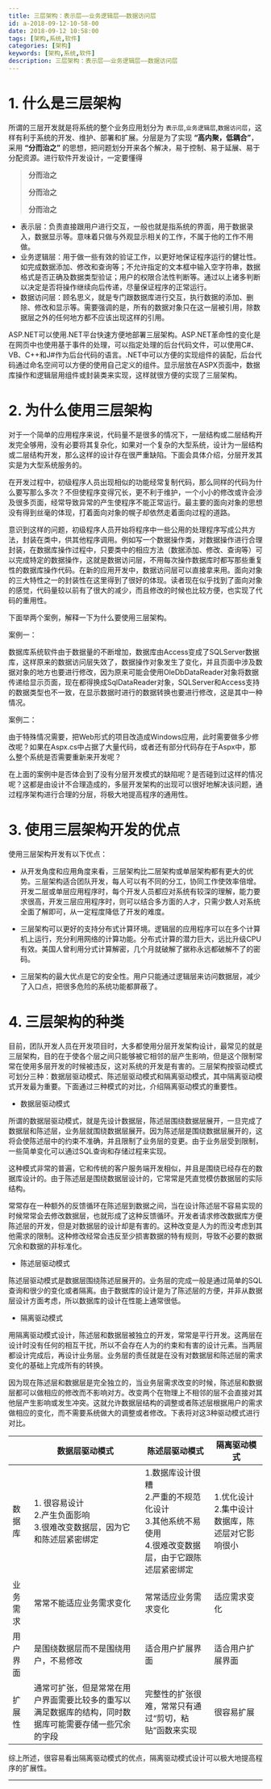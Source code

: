 ```yaml
---
title: 三层架构：表示层——业务逻辑层——数据访问层
id: a-2018-09-12-10-58-00
date: 2018-09-12 10:58:00
tags: [架构,系统,软件]
categories: [架构]
keywords: [架构,系统,软件]
description: 三层架构：表示层——业务逻辑层——数据访问层
---
```


<script type="text/javascript" src="/js/src/baidu.js"></script>

# 1. 什么是三层架构

所谓的三层开发就是将系统的整个业务应用划分为 `表示层`,`业务逻辑层`,`数据访问层`，这样有利于系统的开发、维护、部署和扩展。分层是为了实现 **“高内聚，低耦合”**，采用 **“分而治之”** 的思想，把问题划分开来各个解决，易于控制、易于延展、易于分配资源。进行软件开发设计，一定要懂得
> **分而治之**
>
> **分而治之**
>
> **分而治之**

<!-- more -->

* 表示层：负责直接跟用户进行交互，一般也就是指系统的界面，用于数据录入，数据显示等。意味着只做与外观显示相关的工作，不属于他的工作不用做。
* 业务逻辑层：用于做一些有效的验证工作，以更好地保证程序运行的健壮性。如完成数据添加、修改和查询等；不允许指定的文本框中输入空字符串，数据格式是否正确及数据类型验证；用户的权限合法性判断等。通过以上诸多判断以决定是否将操作继续向后传递，尽量保证程序的正常运行。
* 数据访问层：顾名思义，就是专门跟数据库进行交互，执行数据的添加、删除、修改和显示等。需要强调的是，所有的数据对象只在这一层被引用，除数据层之外的任何地方都不应该出现这样的引用。

ASP.NET可以使用.NET平台快速方便地部署三层架构。ASP.NET革命性的变化是在网页中也使用基于事件的处理，可以指定处理的后台代码文件，可以使用C#、VB、C++和J#作为后台代码的语言。.NET中可以方便的实现组件的装配，后台代码通过命名空间可以方便的使用自己定义的组件。显示层放在ASPX页面中，数据库操作和逻辑层用组件或封装类来实现，这样就很方便的实现了三层架构。

# 2. 为什么使用三层架构
对于一个简单的应用程序来说，代码量不是很多的情况下，一层结构或二层结构开发完全够用，没有必要将其复杂化，如果对一个复杂的大型系统，设计为一层结构或二层结构开发，那么这样的设计存在很严重缺陷。下面会具体介绍，分层开发其实是为大型系统服务的。

在开发过程中，初级程序人员出现相似的功能经常复制代码，那么同样的代码为什么要写那么多次？不但使程序变得冗长，更不利于维护，一个小小的修改或许会涉及很多页面，经常导致异常的产生使程序不能正常运行。最主要的面向对象的思想没有得到丝毫的体现，打着面向对象的幌子却依然走着面向过程的道路。

意识到这样的问题，初级程序人员开始将程序中一些公用的处理程序写成公共方法，封装在类中，供其他程序调用。例如写一个数据操作类，对数据操作进行合理封装，在数据库操作过程中，只要类中的相应方法（数据添加、修改、查询等）可以完成特定的数据操作，这就是数据访问层，不用每次操作数据库时都写那些重复性的数据库操作代码。在新的应用开发中，数据访问层可以直接拿来用。面向对象的三大特性之一的封装性在这里得到了很好的体现。读者现在似乎找到了面向对象的感觉，代码量较以前有了很大的减少，而且修改的时候也比较方便，也实现了代码的重用性。

下面举两个案例，解释一下为什么要使用三层架构。

案例一：

数据库系统软件由于数据量的不断增加，数据库由Access变成了SQLServer数据库，这样原来的数据访问层失效了，数据操作对象发生了变化，并且页面中涉及数据对象的地方也要进行修改，因为原来可能会使用OleDbDataReader对象将数据传递给显示页面，现在都得换成SqlDataReader对象，SQLServer和Access支持的数据类型也不一致，在显示数据时进行的数据转换也要进行修改，这是其中一种情况。

案例二：

由于特殊情况需要，把Web形式的项目改造成Windows应用，此时需要做多少修改呢？如果在Aspx.cs中占据了大量代码，或者还有部分代码存在于Aspx中，那么整个系统是否需要重新来开发呢？

在上面的案例中是否体会到了没有分层开发模式的缺陷呢？是否碰到过这样的情况呢？这都是由设计不合理造成的，多层开发架构的出现可以很好地解决该问题，通过程序架构进行合理的分层，将极大地提高程序的通用性。

# 3. 使用三层架构开发的优点
使用三层架构开发有以下优点：

* 从开发角度和应用角度来看，三层架构比二层架构或单层架构都有更大的优势。三层架构适合团队开发，每人可以有不同的分工，协同工作使效率倍增。开发二层或单层应用程序时，每个开发人员都应对系统有较深的理解，能力要求很高，开发三层应用程序时，则可以结合多方面的人才，只需少数人对系统全面了解即可，从一定程度降低了开发的难度。

* 三层架构可以更好的支持分布式计算环境。逻辑层的应用程序可以在多个计算机上运行，充分利用网络的计算功能。分布式计算的潜力巨大，远比升级CPU有效。美国人曾利用分式计算解密，几个月就破解了据称永远都破解不了的密码。

* 三层架构的最大优点是它的安全性。用户只能通过逻辑层来访问数据层，减少了入口点，把很多危险的系统功能都屏蔽了。

# 4. 三层架构的种类
目前，团队开发人员在开发项目时，大多都使用分层开发架构设计，最常见的就是三层架构，目的在于使各个层之间只能够被它相邻的层产生影响，但是这个限制常常在使用多层开发的时候被违反，这对系统的开发是有害的。三层架构按驱动模式可划分三种：数据层驱动模式、陈述层驱动模式和隔离驱动模式，其中隔离驱动模式开发最为重要。下面通过三种模式的对比，介绍隔离驱动模式的重要性。

* 数据层驱动模式

 所谓的数据层驱动模式，就是先设计数据层，陈述层围绕数据层展开，一旦完成了数据层和陈述层，业务层就围绕数据层展开。因为陈述层是围绕数据层展开的，这将会使陈述层中的约束不准确，并且限制了业务层的变更。由于业务层受到限制，一些简单变化可以通过SQL查询和存储过程来实现。

 这种模式非常的普遍，它和传统的客户服务端开发相似，并且是围绕已经存在的数据库设计的。由于陈述层是围绕数据层设计的，它常常是凭直觉模仿数据层的实际结构。

 常常存在一种额外的反馈循环在陈述层到数据之间，当在设计陈述层不容易实现的时候常常会去修改数据层，也就形成了这种反馈循环。开发者请求修改数据库方便陈述层的开发，但是对数据层的设计却是有害的。这种改变是人为的而没考虑到其他需求的限制。这种修改经常会违反至少损害数据的特有规则，导致不必要的数据冗余和数据的非标准化。

* 陈述层驱动模式

 陈述层驱动模式是数据层围绕陈述层展开的。业务层的完成一般是通过简单的SQL查询和很少的变化或者隔离。由于数据库的设计是为了陈述层的方便，并非从数据层设计方面考虑，所以数据库的设计在性能上通常很低。

* 隔离驱动模式

 用隔离驱动模式设计，陈述层和数据层被独立的开发，常常是平行开发。这两层在设计时没有任何的相互干扰，所以不会存在人为的约束和有害的设计元素。当两层都设计完成后，再设计业务层。业务层的责任就是在没有对数据层和陈述层的需求变化的基础上完成所有的转换。

 因为现在陈述层和数据层是完全独立的，当业务层需求改变的时候，陈述层和数据层都可以做相应的修改而不影响对方。改变两个在物理上不相邻的层不会直接对其他层产生影响或发生冲突。这就允许数据层结构的调整或者陈述层根据用户的需求做相应的变化，而不需要系统做大的调整或者修改。下表将对这3种驱动模式进行对比。

|          |数据层驱动模式|陈述层驱动模式|隔离驱动模式|
|----------|-------------|-------------|----------|
|数据库   | 1. 很容易设计<br>2.产生负面影响<br>3.很难改变数据层，因为它和陈述层紧密绑定  |1.数据库设计很糟<br>2.严重的不规范化设计<br>3.其他系统不易使用<br>4.很难改变数据层，由于它跟陈述层紧密绑定   |1.优化设计<br>2.集中设计数据库，陈述层对它影响很小|
|业务需求 |常常不能适应业务需求变化              |常常适应业务需求变化 |适应需求变化       |
|用户界面 |是围绕数据层而不是围绕用户，不易修改   |适合用户扩展界面     |适合用户扩展界面   |
|扩展性   |通常可扩张，但是常常在用户界面需要比较多的重写以满足数据库的结构，同时数据库可能需要存储一些冗余的字段   |完整性的扩张很难，常常只有通过“剪切，粘贴”函数来实现   |很容易扩展   |

综上所述，很容易看出隔离驱动模式的优点，隔离驱动模式设计可以极大地提高程序的扩展性。




-------
